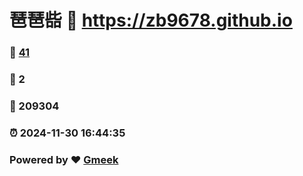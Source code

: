 # 琶琶啙 :link: https://zb9678.github.io 
### :page_facing_up: [41](https://zb9678.github.io/tag.html) 
### :speech_balloon: 2 
### :hibiscus: 209304 
### :alarm_clock: 2024-11-30 16:44:35 
### Powered by :heart: [Gmeek](https://github.com/Meekdai/Gmeek)
